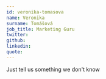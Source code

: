 ```yaml
---
id: veronika-tomasova
name: Veronika
surname: Tomášová
job_title: Marketing Guru
twitter: 
github:
linkedin:
quote:
---
```


Just tell us something we don't know
